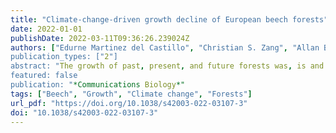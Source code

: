 ```yaml
---
title: "Climate-change-driven growth decline of European beech forests"
date: 2022-01-01
publishDate: 2022-03-11T09:36:26.239024Z
authors: ["Edurne Martinez del Castillo", "Christian S. Zang", "Allan Buras", "Andrew Hacket-Pain", "Jan Esper", "Roberto Serrano-Notivoli", "Claudia Hartl", "Robert Weigel", "Stefan Klesse", "Victor Resco de Dios", "Tobias Scharnweber", "Isabel Dorado-Liñán", "Marieke van der Maaten-Theunissen", "Ernst van der Maaten", "Alistair Jump", "Sjepan Mikac", "Bat-Enerel Banzragch", "Wolfgang Beck", "Liam Cavin", "Hugues Claessens", "Vojtěch Čada", "Katarina Čufar", "Choimaa Dulamsuren", "Jozica Gričar", "Eustaquio Gil-Pelegrı́n", "Pavel Janda", "Marko Kazimirovic", "Juergen Kreyling", "Nicolas Latte", "Christoph Leuschner", "Luis Alberto Longares", "Annette Menzel", "Maks Merela", "Renzo Motta", "Lena Muffler", "Paola Nola", "Any Mary Petritan", "Ion Catalin Petritan", "Peter Prislan", "Álvaro Rubio-Cuadrado", "Miloš Rydval", "́ Branko Staji\", "Miroslav Svoboda", "Elvin Toromani", "Volodymyr Trotsiuk", "Martin Wilmking", "Tzvetan Zlatanov", "Martin de Luis"]
publication_types: ["2"]
abstract: "The growth of past, present, and future forests was, is and will be affected by climate variability. This multifaceted relationship has been assessed in several regional studies, but spatially resolved, large-scale analyses are largely missing so far. Here we estimate recent changes in growth of 5800 beech trees (Fagus sylvatica L.) from 324 sites, representing the full geographic and climatic range of species. Future growth trends were predicted considering state-of-the-art climate scenarios. The validated models indicate growth declines across large region of the distribution in recent decades, and project severe future growth declines ranging from −20% to more than −50% by 2090, depending on the region and climate change scenario (i.e. CMIP6 SSP1-2.6 and SSP5-8.5). Forecasted forest productivity losses are most striking towards the southern distribution limit of Fagus sylvatica, in regions where persisting atmospheric high-pressure systems are expected to increase drought severity. The projected 21st century growth changes across Europe indicate serious ecological and economic consequences that require immediate forest adaptation."
featured: false
publication: "*Communications Biology*"
tags: ["Beech", "Growth", "Climate change", "Forests"]
url_pdf: "https://doi.org/10.1038/s42003-022-03107-3"
doi: "10.1038/s42003-022-03107-3"
---
```


